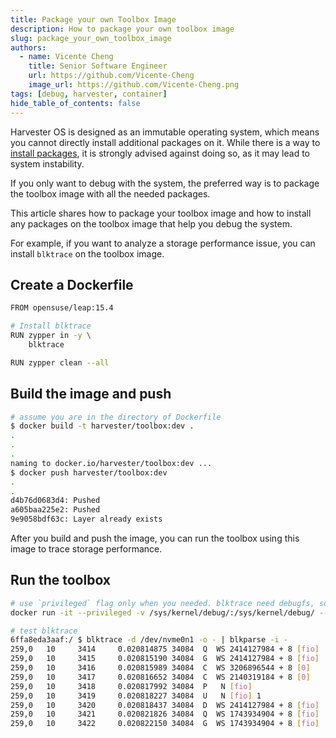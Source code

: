 ```yaml
---
title: Package your own Toolbox Image
description: How to package your own toolbox image
slug: package_your_own_toolbox_image
authors:
  - name: Vicente Cheng
    title: Senior Software Engineer
    url: https://github.com/Vicente-Cheng
    image_url: https://github.com/Vicente-Cheng.png
tags: [debug, harvester, container]
hide_table_of_contents: false
---
```


Harvester OS is designed as an immutable operating system, which means you cannot directly install additional packages on it. While there is a way to [install packages](https://docs.harvesterhci.io/dev/troubleshooting/os#how-can-i-install-packages-why-are-some-paths-read-only), it is strongly advised against doing so, as it may lead to system instability.

If you only want to debug with the system, the preferred way is to package the toolbox image with all the needed packages. 

This article shares how to package your toolbox image and how to install any packages on the toolbox image that help you debug the system.

For example, if you want to analyze a storage performance issue, you can install `blktrace` on the toolbox image.


## Create a Dockerfile

```bash
FROM opensuse/leap:15.4

# Install blktrace
RUN zypper in -y \
    blktrace

RUN zypper clean --all
```

## Build the image and push
```bash
# assume you are in the directory of Dockerfile
$ docker build -t harvester/toolbox:dev .
.
.
.
naming to docker.io/harvester/toolbox:dev ...
$ docker push harvester/toolbox:dev
.
.
d4b76d0683d4: Pushed 
a605baa225e2: Pushed 
9e9058bdf63c: Layer already exists 
```

After you build and push the image, you can run the toolbox using this image to trace storage performance.

## Run the toolbox
```bash
# use `privileged` flag only when you needed. blktrace need debugfs, so I add extra mountpoint.
docker run -it --privileged -v /sys/kernel/debug/:/sys/kernel/debug/ --rm harvester/toolbox:dev bash

# test blktrace
6ffa8eda3aaf:/ $ blktrace -d /dev/nvme0n1 -o - | blkparse -i -
259,0   10     3414     0.020814875 34084  Q  WS 2414127984 + 8 [fio]
259,0   10     3415     0.020815190 34084  G  WS 2414127984 + 8 [fio]
259,0   10     3416     0.020815989 34084  C  WS 3206896544 + 8 [0]
259,0   10     3417     0.020816652 34084  C  WS 2140319184 + 8 [0]
259,0   10     3418     0.020817992 34084  P   N [fio]
259,0   10     3419     0.020818227 34084  U   N [fio] 1
259,0   10     3420     0.020818437 34084  D  WS 2414127984 + 8 [fio]
259,0   10     3421     0.020821826 34084  Q  WS 1743934904 + 8 [fio]
259,0   10     3422     0.020822150 34084  G  WS 1743934904 + 8 [fio]

```
